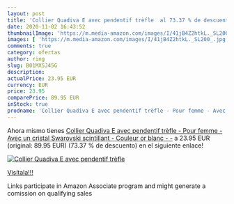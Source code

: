 ```yaml
---
layout: post
title: 'Collier Quadiva E avec pendentif trèfle  al 73.37 % de descuento'
date: 2020-11-02 16:43:52
thumbnailImage: 'https://m.media-amazon.com/images/I/41jB4Z2htkL._SL200_.jpg'
images: [ 'https://m.media-amazon.com/images/I/41jB4Z2htkL._SL200_.jpg' ]
comments: true
category: ofertas
author: ring
slug: B01MXSJ45G
description:
actualPrice: 23.95 EUR
currency: EUR
price: 23.95
comparePrice: 89.95 EUR
inStock: true
prodname: 'Collier Quadiva E avec pendentif trèfle - Pour femme - Avec un cristal Swarovski scintillant - Couleur or blanc - -'
---
```


Ahora mismo tienes [Collier Quadiva E avec pendentif trèfle - Pour femme - Avec un cristal Swarovski scintillant - Couleur or blanc - -](https://www.amazon.fr/dp/B01MXSJ45G/?tag=tolees0d-21) a 23.95 EUR (original: 89.95 EUR) (73.37 %  de descuento) en el siguiente enlace!

[![Collier Quadiva E avec pendentif trèfle ](https://m.media-amazon.com/images/I/41jB4Z2htkL._SL200_.jpg)](https://www.amazon.fr/dp/B01MXSJ45G/?tag=tolees0d-21)

[Visítala!!!](https://www.amazon.fr/dp/B01MXSJ45G/?tag=tolees0d-21)

Links participate in Amazon Associate program and might generate a comission on qualifying sales
